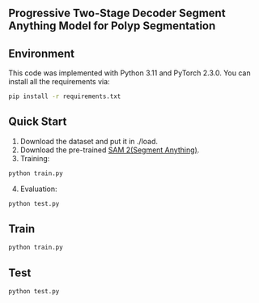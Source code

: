 ## Progressive Two-Stage Decoder Segment Anything Model for Polyp Segmentation
## Environment
This code was implemented with Python 3.11 and PyTorch 2.3.0. You can install all the requirements via:
```bash
pip install -r requirements.txt
```


## Quick Start
1. Download the dataset and put it in ./load.
2. Download the pre-trained [SAM 2(Segment Anything)](https://dl.fbaipublicfiles.com/segment_anything_2/092824/sam2.1_hiera_large.pt).
3. Training:
```bash
python train.py
```
4. Evaluation:
```bash
python test.py 
```

## Train
```bash
python train.py
```

## Test
```bash
python test.py 
```

